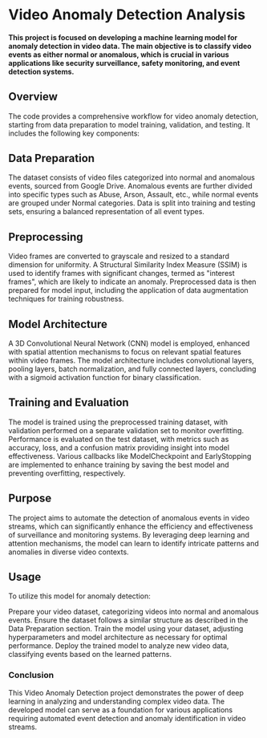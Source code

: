 
# Video Anomaly Detection Analysis

#### This project is focused on developing a machine learning model for anomaly detection in video data. The main objective is to classify video events as either normal or anomalous, which is crucial in various applications like security surveillance, safety monitoring, and event detection systems.

## Overview

The code provides a comprehensive workflow for video anomaly detection, starting from data preparation to model training, validation, and testing. It includes the following key components:

## Data Preparation
The dataset consists of video files categorized into normal and anomalous events, sourced from Google Drive.
Anomalous events are further divided into specific types such as Abuse, Arson, Assault, etc., while normal events are grouped under Normal categories.
Data is split into training and testing sets, ensuring a balanced representation of all event types.
## Preprocessing
Video frames are converted to grayscale and resized to a standard dimension for uniformity.
A Structural Similarity Index Measure (SSIM) is used to identify frames with significant changes, termed as "interest frames", which are likely to indicate an anomaly.
Preprocessed data is then prepared for model input, including the application of data augmentation techniques for training robustness.
## Model Architecture
A 3D Convolutional Neural Network (CNN) model is employed, enhanced with spatial attention mechanisms to focus on relevant spatial features within video frames.
The model architecture includes convolutional layers, pooling layers, batch normalization, and fully connected layers, concluding with a sigmoid activation function for binary classification.
## Training and Evaluation
The model is trained using the preprocessed training dataset, with validation performed on a separate validation set to monitor overfitting.
Performance is evaluated on the test dataset, with metrics such as accuracy, loss, and a confusion matrix providing insight into model effectiveness.
Various callbacks like ModelCheckpoint and EarlyStopping are implemented to enhance training by saving the best model and preventing overfitting, respectively.
## Purpose
The project aims to automate the detection of anomalous events in video streams, which can significantly enhance the efficiency and effectiveness of surveillance and monitoring systems. By leveraging deep learning and attention mechanisms, the model can learn to identify intricate patterns and anomalies in diverse video contexts.

## Usage
To utilize this model for anomaly detection:

Prepare your video dataset, categorizing videos into normal and anomalous events.
Ensure the dataset follows a similar structure as described in the Data Preparation section.
Train the model using your dataset, adjusting hyperparameters and model architecture as necessary for optimal performance.
Deploy the trained model to analyze new video data, classifying events based on the learned patterns.
### Conclusion
This Video Anomaly Detection project demonstrates the power of deep learning in analyzing and understanding complex video data. The developed model can serve as a foundation for various applications requiring automated event detection and anomaly identification in video streams.
